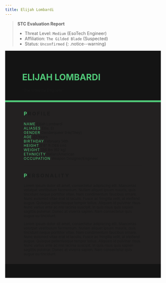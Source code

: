 ```yaml
---
title: Elijah Lombardi
---
```


> **STC Evaluation Report**
>- Threat Level: `Medium` (EsoTech Engineer)
>- Affiliation: `The Gilded Blade` (Suspected)
>- Status: `Unconfirmed`
{: .notice--warning}

<!---------
header names
----------->

<div class="row" style="background-color:#141414; padding-top:30px; padding-left: 55px; padding-right: 55px; padding-bottom: 25px">
    <h1 style="color:#50C878">ELIJAH LOMBARDI</h1>
    <small>"The Cheerful Engineer"</small>
</div>
<div style="background-color:#50C878;padding:3px;"></div>
<div class="row" style="background-color:#232121; padding-top:5px; padding-left: 60px; padding-right: 60px; padding-bottom: 20px; overflow:auto; max-height:500px">

<!---------
profile
----------->

<h3 class="font-weight-bold" style="letter-spacing:3px; text-transform:uppercase">
    <span style="color:#50C878;">P</span>rofile
</h3>

<small>
<span class="font-weight-bold" style="color:#50C878;letter-spacing:1px; text-transform:uppercase">NAME</span> &#09;&#09;
  Elijah Lombardi<br>
<span class="font-weight-bold" style="color:#50C878;letter-spacing:1px; text-transform:uppercase">ALIASES</span> &#09;&#09;
  Ellie, El<br>
<span class="font-weight-bold" style="color:#50C878;letter-spacing:1px; text-transform:uppercase">GENDER</span> &#09;&#09;
  Genderqueer (He/They)<br>
<span class="font-weight-bold" style="color:#50C878;letter-spacing:1px; text-transform:uppercase">AGE</span> &#09;&#09;
  27 Years<br>
<span class="font-weight-bold" style="color:#50C878;letter-spacing:1px; text-transform:uppercase">BIRTHDAY</span> &#09;&#09;
  February 14th<br>
<span class="font-weight-bold" style="color:#50C878;letter-spacing:1px; text-transform:uppercase">HEIGHT</span> &#09;&#09;
  5'6" ft (168 cm)<br>
<span class="font-weight-bold" style="color:#50C878;letter-spacing:1px; text-transform:uppercase">WEIGHT</span> &#09;&#09;
  136 lbs (62 kg)<br>
<span class="font-weight-bold" style="color:#50C878;letter-spacing:1px; text-transform:uppercase">ETHNICITY</span> &#09;&#09;
  Italian/American<br>
<span class="font-weight-bold" style="color:#50C878;letter-spacing:1px; text-transform:uppercase">OCCUPATION</span> &#09;&#09;
  Weapon Designer/Engineer<br>
</small>

<hr class="w-100 my-5" style="border-color:#e6d7c5;opacity:.2;">

<!---------
personality
----------->
<h3 class="font-weight-bold" style="letter-spacing:3px; text-transform:uppercase">
    <span style="color:#50C878;">P</span>ersonality
</h3>

<small>
<p>Lorem ipsum dolor sit amet, consectetur adipiscing elit. Maecenas volutpat vestibulum fermentum. Nullam aliquet ipsum mauris, quis tincidunt neque porttitor vitae. Nam condimentum faucibus ornare. Nunc euismod vitae erat id iaculis. Fusce ac fringilla velit, at eleifend augue. Quisque pellentesque tempor tellus. Aliquam id pulvinar risus. Nunc varius ante ac nisl lacinia suscipit. In quis risus quis sapien sagittis pulvinar. Donec at viverra sapien. Nam consectetur quis augue eu tincidunt.</p>

<p>Lorem ipsum dolor sit amet, consectetur adipiscing elit. Maecenas volutpat vestibulum fermentum. Nullam aliquet ipsum mauris, quis tincidunt neque porttitor vitae. Nam condimentum faucibus ornare. Nunc euismod vitae erat id iaculis. Fusce ac fringilla velit, at eleifend augue. Quisque pellentesque tempor tellus. Aliquam id pulvinar risus. Nunc varius ante ac nisl lacinia suscipit. In quis risus quis sapien sagittis pulvinar. Donec at viverra sapien. Nam consectetur quis augue eu tincidunt.</p>
</small>

<hr class="w-100 my-5" style="border-color:#e6d7c5;opacity:.2;">

<!---------
backstory
----------->
<h3 class="font-weight-bold" style="letter-spacing:3px; text-transform:uppercase">
    <span style="color:#50C878;">B</span>ackstory
</h3>

<small>

<span class="font-weight-bold" style="color:#50C878;letter-spacing:1px; text-transform:uppercase">RELATIONS</span> &#09;&#09;
    <ul><li>Salvatore Selvaggio, Mentor. Italian/American. Junkyard Owner.</li>
    <li>Enzo Lombardi, Adoptive Father. Italian/American. Mafia Boss.</li>
    </ul>

<p><span class="font-weight-bold" style="color:#50C878;letter-spacing:1px; text-transform:uppercase">CONTENT WARNING </span>Criminal Activity, Child Abuse, Violence and Implied Deaths</p>

<ul>
    <li>content</li>
    <li>content</li>
    <li>content</li>
</ul>
</small>

<hr class="w-100 my-5" style="border-color:#e6d7c5;opacity:.2;">


<!---------
trivia
----------->

<h3 class="font-weight-bold" style="letter-spacing:3px; text-transform:uppercase">
    <span style="color:#50C878;">T</span>rivia
</h3>

<small>
<span class="font-weight-bold" style="color:#50C878;letter-spacing:1px; text-transform:uppercase">INSPIRATION</span> &#09;&#09;
    <ul>
        <li>Adora (She-Ra and the Princesses of Power)</li>
        <li>Steven Quartz Universe (Steven Universe)</li>
        <li>Dr. Casper Darling (Control)</li>
    </ul>
<span class="font-weight-bold" style="color:#50C878;letter-spacing:1px; text-transform:uppercase">VOICE CLAIM</span> &#09;&#09;
    <a href="https://m.youtube.com/watch?v=SZDX7Vn4U28&pp=ygUVdHJpZ3VuIHN0YW1wZWRlIGNsaXBz">Johnny Yong Bosch</a><br>
<span class="font-weight-bold" style="color:#50C878;letter-spacing:1px; text-transform:uppercase">THEME SONG</span> &#09;&#09;
    content<br>
<span class="font-weight-bold" style="color:#50C878;letter-spacing:1px; text-transform:uppercase">MBTI TYPE</span> &#09;&#09;
    ESFJ (The Consul)<br>

<ul>
<li>Lorem ipsum dolor sit amet, consectetur adipiscing elit.</li>
<li>Lorem ipsum dolor sit amet, consectetur adipiscing elit.</li>
<li>Lorem ipsum dolor sit amet, consectetur adipiscing elit.</li>
<li>Lorem ipsum dolor sit amet, consectetur adipiscing elit.</li>
<li>Lorem ipsum dolor sit amet, consectetur adipiscing elit.</li>
</ul>
</small>

</div>
<div class="row" style="background-color:#141414; padding-top:20px; padding-left: 30px; padding-right: 30px; padding-bottom: 25px;">
    <div style="text-align: right; font-size: 16px"><a href="https://toyhou.se/11320894.-f2u-unity-v2"><i class="fa-solid fa-barcode"></i
  ></a></div>
</div>
